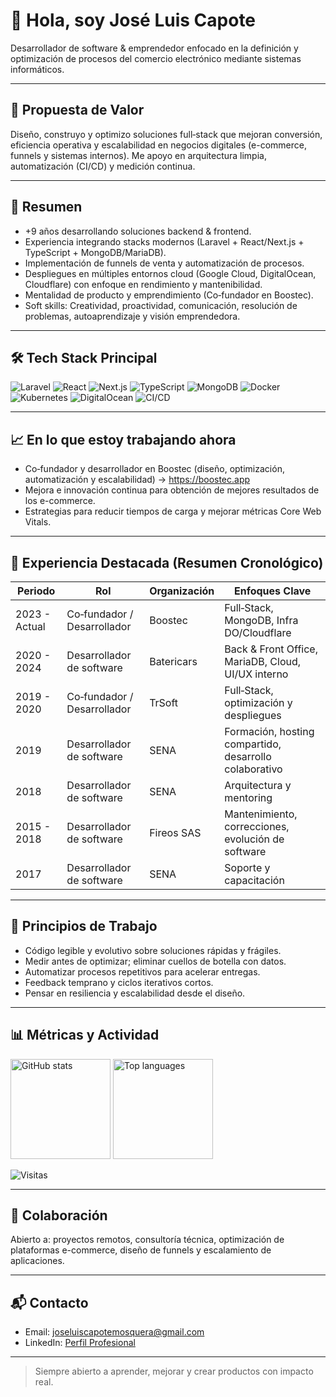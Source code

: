 # 👋 Hola, soy José Luis Capote

Desarrollador de software & emprendedor enfocado en la definición y optimización de procesos del comercio electrónico mediante sistemas informáticos.

---

## 🚀 Propuesta de Valor

Diseño, construyo y optimizo soluciones full‑stack que mejoran conversión, eficiencia operativa y escalabilidad en negocios digitales (e-commerce, funnels y sistemas internos). Me apoyo en arquitectura limpia, automatización (CI/CD) y medición continua.

---

## 🧩 Resumen

-   +9 años desarrollando soluciones backend & frontend.
-   Experiencia integrando stacks modernos (Laravel + React/Next.js + TypeScript + MongoDB/MariaDB).
-   Implementación de funnels de venta y automatización de procesos.
-   Despliegues en múltiples entornos cloud (Google Cloud, DigitalOcean, Cloudflare) con enfoque en rendimiento y mantenibilidad.
-   Mentalidad de producto y emprendimiento (Co‑fundador en Boostec).
-   Soft skills: Creatividad, proactividad, comunicación, resolución de problemas, autoaprendizaje y visión emprendedora.

---

## 🛠️ Tech Stack Principal

<p align="left">
  <img alt="Laravel" src="https://img.shields.io/badge/Laravel-FF2D20?logo=laravel&logoColor=white" />
  <img alt="React" src="https://img.shields.io/badge/React-20232A?logo=react&logoColor=61DAFB" />
  <img alt="Next.js" src="https://img.shields.io/badge/Next.js-000000?logo=nextdotjs&logoColor=white" />
  <img alt="TypeScript" src="https://img.shields.io/badge/TypeScript-3178C6?logo=typescript&logoColor=white" />
  <img alt="MongoDB" src="https://img.shields.io/badge/MongoDB-4ea94b?logo=mongodb&logoColor=white" />
  <img alt="Docker" src="https://img.shields.io/badge/Docker-2496ED?logo=docker&logoColor=white" />
  <img alt="Kubernetes" src="https://img.shields.io/badge/Kubernetes-326CE5?logo=kubernetes&logoColor=white" />
  <img alt="DigitalOcean" src="https://img.shields.io/badge/DigitalOcean-0080FF?logo=digitalocean&logoColor=white" />
  <img alt="CI/CD" src="https://img.shields.io/badge/CI/CD-A020F0?logo=githubactions&logoColor=white" />
</p>

---

## 📈 En lo que estoy trabajando ahora

-   Co‑fundador y desarrollador en Boostec (diseño, optimización, automatización y escalabilidad) → https://boostec.app
-   Mejora e innovación continua para obtención de mejores resultados de los e-commerce.
-   Estrategias para reducir tiempos de carga y mejorar métricas Core Web Vitals.

---

## 💼 Experiencia Destacada (Resumen Cronológico)

| Periodo       | Rol                         | Organización | Enfoques Clave                                         |
| ------------- | --------------------------- | ------------ | ------------------------------------------------------ |
| 2023 - Actual | Co‑fundador / Desarrollador | Boostec      | Full‑Stack, MongoDB, Infra DO/Cloudflare               |
| 2020 - 2024   | Desarrollador de software   | Batericars   | Back & Front Office, MariaDB, Cloud, UI/UX interno     |
| 2019 - 2020   | Co‑fundador / Desarrollador | TrSoft       | Full‑Stack, optimización y despliegues                 |
| 2019          | Desarrollador de software   | SENA         | Formación, hosting compartido, desarrollo colaborativo |
| 2018          | Desarrollador de software   | SENA         | Arquitectura y mentoring                               |
| 2015 - 2018   | Desarrollador de software   | Fireos SAS   | Mantenimiento, correcciones, evolución de software     |
| 2017          | Desarrollador de software   | SENA         | Soporte y capacitación                                 |

---

## 🎯 Principios de Trabajo

-   Código legible y evolutivo sobre soluciones rápidas y frágiles.
-   Medir antes de optimizar; eliminar cuellos de botella con datos.
-   Automatizar procesos repetitivos para acelerar entregas.
-   Feedback temprano y ciclos iterativos cortos.
-   Pensar en resiliencia y escalabilidad desde el diseño.

---

## 📊 Métricas y Actividad

<p align="left">
  <img height="160" src="https://github-readme-stats.vercel.app/api?username=Jose-1805&show_icons=true&theme=tokyonight" alt="GitHub stats" />
  <img height="160" src="https://github-readme-stats.vercel.app/api/top-langs/?username=Jose-1805&layout=compact&theme=tokyonight" alt="Top languages" />
</p>

<p align="left">
  <img src="https://komarev.com/ghpvc/?username=Jose-1805&style=flat-square&color=blue" alt="Visitas" />
</p>

---

## 🤝 Colaboración

Abierto a: proyectos remotos, consultoría técnica, optimización de plataformas e-commerce, diseño de funnels y escalamiento de aplicaciones.

---

## 📬 Contacto

-   Email: [joseluiscapotemosquera@gmail.com](mailto:joseluiscapotemosquera@gmail.com)
-   LinkedIn: [Perfil Profesional](https://www.linkedin.com/in/jose-luis-capote-mosquera)

---

> Siempre abierto a aprender, mejorar y crear productos con impacto real.
